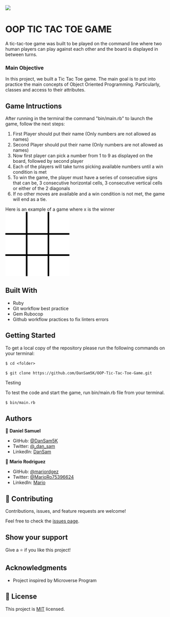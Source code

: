 ![](https://img.shields.io/badge/Microverse-blueviolet)

# OOP TIC TAC TOE GAME

A tic-tac-toe game was built to be played on the command line where two human players can play against each other and the board is displayed in between turns.

### Main Objective

In this project, we built a Tic Tac Toe game. The main goal is to put into practice the main concepts of Object Oriented Programming. Particularly, classes and access to their attributes.

## Game Intructions

After running in the terminal the command "bin/main.rb" to launch the game, follow the next steps:

1. First Player should put their name (Only numbers are not allowed as names)
2. Second Player should put their name (Only numbers are not allowed as names)
3. Now first player can pick a number from 1 to 9 as displayed on the board, followed by second player
4. Each of the players will take turns picking available numbers until a win condition is met
5. To win the game, the player must have a series of consecutive signs that can be, 3 consecutive horizontal cells, 3 consecutive vertical cells or either of the 2 diagonals
6. If no other moves are available and a win condition is not met, the game will end as a tie.

Here is an example of a game where x is the winner
![](images/Tic-tac-toe-animated.gif)

## Built With

- Ruby
- Git workflow best practice
- Gem Rubocop
- Github workflow practices to fix linters errors

## Getting Started

To get a local copy of the repository please run the following commands on your terminal:

```
$ cd <folder>
```

```
$ git clone https://github.com/DanSam5K/OOP-Tic-Tac-Toe-Game.git
```

Testing

To test the code and start the game, run bin/main.rb file from your terminal.

```bash
$ bin/main.rb
```

## Authors

👤 **Daniel Samuel**

- GitHub: [@DanSam5K](https://github.com/DanSam5K)
- Twitter: [@\_dan_sam](https://twitter.com/_dan_sam)
- LinkedIn: [DanSam](https://www.linkedin.com/in/dansamuel/)

👤 **Mario Rodriguez**

- GitHub: [@mariordgez](https://github.com/mariordgez)
- Twitter: [@MarioRo75396624](https://twitter.com/MarioRo75396624)
- LinkedIn: [Mario](https://www.linkedin.com/in/mario-alberto-rodriguez-cota-a2860a205/)

## 🤝 Contributing

Contributions, issues, and feature requests are welcome!

Feel free to check the [issues page](https://github.com/DanSam5K/OOP-Tic-Tac-Toe-Game/issues).

## Show your support

Give a ⭐️ if you like this project!

## Acknowledgments

- Project inspired by Microverse Program

## 📝 License

This project is [MIT](./MIT.md) licensed.
